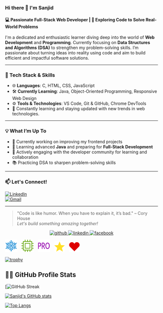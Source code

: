 ### Hi there 👋 I'm Sanjid  

#### 💻 Passionate Full-Stack Web Developer | 🚀 Exploring Code to Solve Real-World Problems

I'm a dedicated and enthusiastic learner diving deep into the world of **Web Development** and **Programming**. Currently focusing on **Data Structures and Algorithms (DSA)** to strengthen my problem-solving skills. I’m passionate about turning ideas into reality using code and aim to build efficient and impactful software solutions.

---

### 🔧 Tech Stack & Skills
- 🌐 **Languages**: C, HTML, CSS, JavaScript  
- 🛠️ **Currently Learning**: Java, Object-Oriented Programming, Responsive Web Design  
- ⚙️ **Tools & Technologies**: VS Code, Git & GitHub, Chrome DevTools  
- 🌱 Constantly learning and staying updated with new trends in web technologies.

---

### 💡 What I’m Up To
- 🔭 Currently working on improving my frontend projects  
- 🌱 Learning advanced **Java** and preparing for **Full-Stack Development**  
- 🤝 Actively engaging with the developer community for learning and collaboration  
- 📚 Practicing DSA to sharpen problem-solving skills

---

### 📫 Let's Connect!

[![LinkedIn](https://img.shields.io/badge/LinkedIn-%230077B5.svg?style=for-the-badge&logo=linkedin&logoColor=white)](https://www.linkedin.com/in/md-sanjid-islam146)  
[![Gmail](https://img.shields.io/badge/Gmail-D14836?style=for-the-badge&logo=gmail&logoColor=white)](mailto:mdsanjidi36@gmail.com)


---

> "Code is like humor. When you have to explain it, it’s bad." – Cory House  
> *Let's build something amazing together!*



<p align="center">
  <a href="https://github.com/engsanjid">
    <img src="https://cdn.jsdelivr.net/npm/simple-icons@3.0.1/icons/github.svg" alt="github" height="40"/>
  </a>
  <a href="https://www.linkedin.com/in/md-sanjid-islam146">
    <img src="https://cdn.jsdelivr.net/npm/simple-icons@3.0.1/icons/linkedin.svg" alt="linkedin" height="40"/>
  </a>
  <a href="https://www.facebook.com/sanjid.sanjid.311">
    <img src="https://cdn.jsdelivr.net/npm/simple-icons@3.0.1/icons/facebook.svg" alt="facebook" height="40"/>
  </a>
</p>


<a href='https://archiveprogram.github.com/'><img src='https://raw.githubusercontent.com/acervenky/animated-github-badges/master/assets/acbadge.gif' width='40' height='40'></a> <a href='https://docs.github.com/en/developers'><img src='https://raw.githubusercontent.com/acervenky/animated-github-badges/master/assets/devbadge.gif' width='40' height='40'></a> <a href='https://github.com/pricing'><img src='https://raw.githubusercontent.com/acervenky/animated-github-badges/master/assets/pro.gif' width='40' height='40'></a> <a href='https://stars.github.com/'><img src='https://raw.githubusercontent.com/acervenky/animated-github-badges/master/assets/starbadge.gif' width='35' height='35'></a> <a href='https://docs.github.com/en/github/supporting-the-open-source-community-with-github-sponsors'><img src='https://raw.githubusercontent.com/acervenky/animated-github-badges/master/assets/sponsorbadge.gif' width='35' height='35'></a> 

[![trophy](https://github-profile-trophy.vercel.app/?username=engsanjid)](https://github.com/ryo-ma/github-profile-trophy)

## 🧑‍💻 GitHub Profile Stats

<!-- GitHub Streak -->
[![GitHub Streak](https://github-readme-streak-stats.herokuapp.com/?user=engsanjid&theme=dark&hide_border=false&cache_bust=2)

<!-- GitHub Stats -->
[![Sanjid's GitHub stats](https://github-readme-stats.vercel.app/api?username=engsanjid&show_icons=true&theme=dark&hide_border=false)](https://github.com/engsanjid)

<!-- Top Languages -->
[![Top Langs](https://github-readme-stats.vercel.app/api/top-langs/?username=engsanjid&layout=compact&theme=dark&hide_border=false)](https://github.com/engsanjid)


